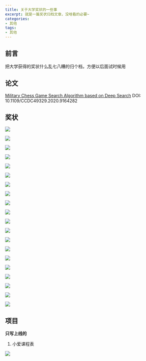 ```yaml
---
title: 关于大学奖状的一些事
excerpt: 就是一篇奖状归档文章，没啥看的必要~
categories:
- 其他
tags:
- 其他
---
```


## 前言
把大学获得的奖状什么乱七八糟的归个档，方便以后面试时候用

## 论文
[Military Chess Game Search Algorithm based on Deep Search](https://ieeexplore.ieee.org/document/9164282)
DOI: 10.1109/CCDC49329.2020.9164282

## 奖状

![](https://api2.mubu.com/v3/document_image/ad628f89-7b58-4fe3-91ca-b38283a56b96-3807603.jpg)

![](https://api2.mubu.com/v3/document_image/41bcc6fa-8820-48ec-b629-a70852d20804-3807603.jpg)

![](https://api2.mubu.com/v3/document_image/2fb83717-51c6-4abd-a9f7-da7b8274cd81-3807603.jpg)

![](https://api2.mubu.com/v3/document_image/76f03208-035b-4db8-ab04-1b9ee3dda3fc-3807603.jpg)

![](https://api2.mubu.com/v3/document_image/6e960860-5cdd-4b8e-8dde-d2a03118fbab-3807603.jpg)

![](https://api2.mubu.com/v3/document_image/9d09683e-d415-49cb-b69c-df4bd4cfe90f-3807603.jpg)

![](https://api2.mubu.com/v3/document_image/088c8037-f68e-4404-a183-77c28103d455-3807603.jpg)

![](https://api2.mubu.com/v3/document_image/6b98b287-31e5-4fdc-96dd-44dd686dc9a2-3807603.jpg)

![](https://api2.mubu.com/v3/document_image/ff9c0127-0e87-4193-8383-6f36f3cb7f56-3807603.jpg)

![](https://api2.mubu.com/v3/document_image/237f908f-2af6-45ae-98a1-bcfa2351f07b-3807603.jpg)

![](https://api2.mubu.com/v3/document_image/9af29a44-2abd-40da-87a0-22e7ff65163f-3807603.jpg)

![](https://api2.mubu.com/v3/document_image/2c365653-731a-4b80-b784-9d549a662288-3807603.jpg)

![](https://api2.mubu.com/v3/document_image/03ec335b-6a3a-4331-89e5-67365b0886b4-3807603.jpg)

![](https://api2.mubu.com/v3/document_image/ff157200-ae37-449b-b2ca-149695301577-3807603.jpg)

![](https://api2.mubu.com/v3/document_image/b84888fd-5bb6-43d1-befb-082292f55657-3807603.jpg)

![](https://api2.mubu.com/v3/document_image/019a2e30-a47b-4fb0-9a19-a4c654b67afe-3807603.jpg)

![](https://api2.mubu.com/v3/document_image/ddadb3fd-1800-4c50-8c9a-300a15fbc9e8-3807603.jpg)

![](https://api2.mubu.com/v3/document_image/082ddbf5-3afb-4e6d-b4c5-aabe0b270450-3807603.jpg)

![](https://api2.mubu.com/v3/document_image/c8cad36d-2fd7-4b8d-a1cf-6453ffb229cf-3807603.jpg)

![](https://api2.mubu.com/v3/document_image/a9fa476b-49b7-40b0-91b2-c2cd7e4b327b-3807603.jpg)

## 项目
**只写上线的**
1. 小爱课程表

![](https://api2.mubu.com/v3/document_image/82e564f8-bc7d-430c-8d01-8a1a3152e534-3807603.jpg)
